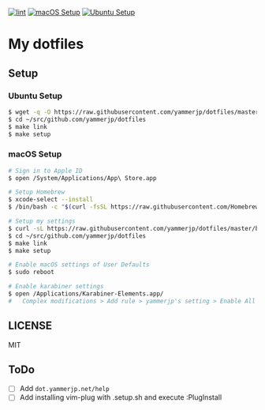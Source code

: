 [![lint](https://github.com/yammerjp/dotfiles/workflows/lint/badge.svg)](https://github.com/yammerjp/dotfiles/actions?query=workflow%3Alint)
[![macOS Setup](https://github.com/yammerjp/dotfiles/workflows/macOS%20Setup/badge.svg)](https://github.com/yammerjp/dotfiles/actions?query=workflow%3A%22macOS+Setup%22)
[![Ubuntu Setup](https://github.com/yammerjp/dotfiles/workflows/Ubuntu%20Setup/badge.svg)](https://github.com/yammerjp/dotfiles/actions?query=workflow%3A%22Ubuntu+Setup%22)

# My dotfiles

## Setup

### Ubuntu Setup

```sh
$ wget -q -O https://raw.githubusercontent.com/yammerjp/dotfiles/master/bin/download.sh | bash
$ cd ~/src/github.com/yammerjp/dotfiles
$ make link
$ make setup
```

### macOS Setup

```sh
# Sign in to Apple ID
$ open /System/Applications/App\ Store.app

# Setup Homebrew
$ xcode-select --install
$ /bin/bash -c "$(curl -fsSL https://raw.githubusercontent.com/Homebrew/install/master/install.sh)"

# Setup my settings
$ curl -sL https://raw.githubusercontent.com/yammerjp/dotfiles/master/bin/download.sh | bash
$ cd ~/src/github.com/yammerjp/dotfiles
$ make link
$ make setup

# Enable macOS settings of User Defaults
$ sudo reboot

# Enable karabiner settings
$ open /Applications/Karabiner-Elements.app/
#   Complex modifications > Add rule > yammerjp's setting > Enable All

```

## LICENSE

MIT

## ToDo

- [ ] Add `dot.yammerjp.net/help`
- [ ] Add installing vim-plug with .setup.sh and execute :PlugInstall
